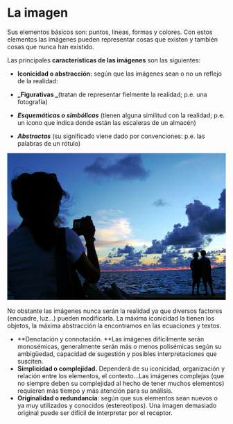 # La imagen

Sus elementos básicos son: puntos, líneas, formas y colores. Con estos elementos las imágenes pueden representar cosas que existen y también cosas que nunca han existido.

Las principales **características de las imágenes** son las siguientes:

*   **Iconicidad o abstracción:** según que las imágenes sean o no un reflejo de la realidad:
*   **_Figurativas _**(tratan de representar fielmente la realidad; p.e. una fotografía)
*   _**Esquemáticas o simbólicas**_ (tienen alguna similitud con la realidad; p.e. un icono que indica donde están las escaleras de un almacén)

*   **_Abstractas_** (su significado viene dado por convenciones: p.e. las palabras de un rótulo)

[![La imagen. Licencia de Creative Commons 40.by-sa](img/La_imagen.jpg "La imagen")](https://goo.gl/j2jvNM)


No obstante las imágenes nunca serán la realidad ya que diversos factores (encuadre, luz...) pueden modificarla. La máxima iconicidad la tienen los objetos, la máxima abstracción la encontramos en las ecuaciones y textos.  

*   **Denotación y connotación. **Las imágenes difícilmente serán monosémicas, generalmente serán más o menos polisémicas según su ambigüedad, capacidad de sugestión y posibles interpretaciones que susciten.
*   **Simplicidad o complejidad.** Dependerá de su iconicidad, organización y relación entre los elementos, el contexto...Las imágenes complejas (que no siempre deben su complejidad al hecho de tener muchos elementos) requieren más tiempo y más atención para su análisis.
*   **Originalidad o redundancia**: según que sus elementos sean nuevos o ya muy utilizados y conocidos (estereotipos). Una imagen demasiado original puede ser difícil de interpretar por el receptor.


